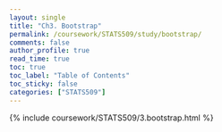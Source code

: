 ```yaml
---
layout: single
title: "Ch3. Bootstrap"
permalink: /coursework/STATS509/study/bootstrap/
comments: false
author_profile: true
read_time: true
toc: true
toc_label: "Table of Contents"
toc_sticky: false
categories: ["STATS509"]
---
```


{% include coursework/STATS509/3.bootstrap.html %}
